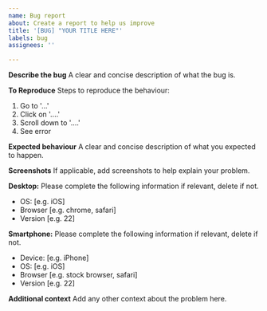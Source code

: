 ```yaml
---
name: Bug report
about: Create a report to help us improve
title: '[BUG] "YOUR TITLE HERE"'
labels: bug
assignees: ''

---
```


**Describe the bug**
A clear and concise description of what the bug is.

**To Reproduce**
Steps to reproduce the behaviour:
1. Go to '...'
2. Click on '....'
3. Scroll down to '....'
4. See error

**Expected behaviour**
A clear and concise description of what you expected to happen.

**Screenshots**
If applicable, add screenshots to help explain your problem.

**Desktop:**
Please complete the following information if relevant, delete if not.
 - OS: [e.g. iOS]
 - Browser [e.g. chrome, safari]
 - Version [e.g. 22]

**Smartphone:**
Please complete the following information if relevant, delete if not.
 - Device: [e.g. iPhone]
 - OS: [e.g. iOS]
 - Browser [e.g. stock browser, safari]
 - Version [e.g. 22]

**Additional context**
Add any other context about the problem here.
